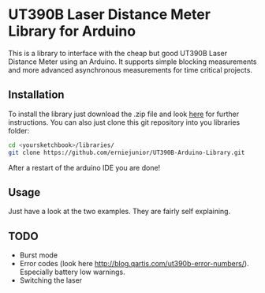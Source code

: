 UT390B Laser Distance Meter Library for Arduino
===============================================

This is a library to interface with the cheap but good UT390B Laser Distance Meter using an Arduino.
It supports simple blocking measurements and more advanced asynchronous measurements for time critical projects.

Installation
------------
To install the library just download the .zip file and look [here](http://arduino.cc/en/Guide/Libraries) for further instructions.
You can also just clone this git repository into you libraries folder:
```Bash
cd <yoursketchbook>/libraries/
git clone https://github.com/erniejunior/UT390B-Arduino-Library.git
```
After a restart of the arduino IDE you are done!

Usage
-----
Just have a look at the two examples. They are fairly self explaining.

TODO
----
* Burst mode
* Error codes (look here http://blog.qartis.com/ut390b-error-numbers/). Especially battery low warnings.
* Switching the laser
